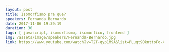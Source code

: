 ```yaml
---
layout: post
title: Isomorfismo pra que?
speakers: Fernanda Bernardo
date: 2017-11-06 19:39:19
duration: 30
tags: [ javascript, isomorfismo, isomórfico, frontend ]
img: /assets/image/speakers/Fernanda-Bernardo.jpg
link: https://www.youtube.com/watch?v=T2T-qyp1M9A&list=PLuqt9OknttoFo-X0mFhMXcfBMAyM_Nab_&t=1150s&index=2
---
```


